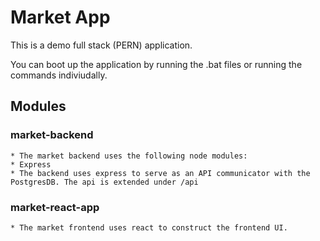 # Market App

This is a demo full stack (PERN) application.

You can boot up the application by running the .bat files or running the commands indiviudally.

## Modules

### market-backend

    * The market backend uses the following node modules:
    * Express
    * The backend uses express to serve as an API communicator with the PostgresDB. The api is extended under /api

### market-react-app

    * The market frontend uses react to construct the frontend UI.
